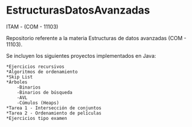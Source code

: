 # EstructurasDatosAvanzadas
ITAM - (COM - 11103)

Repositorio referente a la materia Estructuras de datos avanzadas (COM - 11103).

Se incluyen los siguientes proyectos implementados en Java:
	
	*Ejercicios recursivos
	*Algoritmos de ordenamiento
	*Skip List
	*Árboles
		-Binarios
		-Binarios de búsqueda
		-AVL
		-Cúmulos (Heaps)
	*Tarea 1 - Intersección de conjuntos
	*Tarea 2 - Ordenamiento de películas
	*Ejercicios tipo examen

